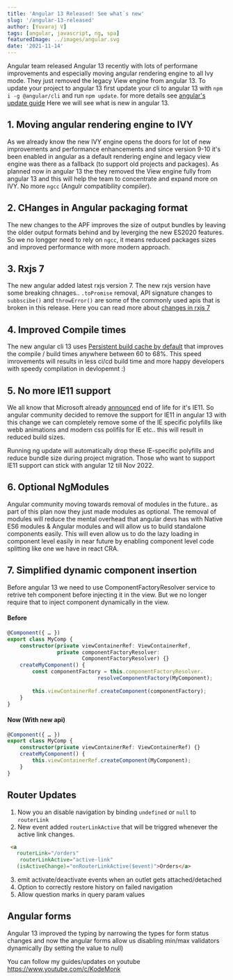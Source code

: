 ```yaml
---
title: 'Angular 13 Released! See what`s new'
slug: '/angular-13-released'
author: [Yuvaraj V]
tags: [angular, javascript, ng, spa]
featuredImage: ../images/angular.svg
date: '2021-11-14'
---
```



Angular team released Angular 13 recently with lots of performane improvements and especially moving angular rendering engine to all Ivy mode. They just removed the legacy View engine from angular 13. To update your project to angular 13 first update your cli to angular 13 with `npm i -g @angular/cli` and run `npm update`.
for more details see [angular's update guide](https://update.angular.io)
Here we will see what is new in angular 13.

## 1. Moving angular rendering engine to IVY
As we already know the new IVY engine opens the doors for lot of new improvements and performance enhancements and since version 9-10 it's been enabled in angular as a default rendering engine and legacy view engine was there as a fallback (to support old projects and packages).
As planned now in angular 13 the they removed the View engine fully from angular 13 and this will help the team to concentrate and expand more on IVY. No more `ngcc` (Angulr compatibility compiler).


## 2. CHanges in Angular packaging format
The new changes to the APF improves the size of output bundles by leaving the older output formats behind and by leverging the new ES2020 features. So we no longger need to rely on `ngcc`, it means reduced packages sizes and improved performance with more modern approach. 


## 3. Rxjs 7
The new angular added latest rxjs version 7.
The new rxjs version have some breaking chnages.. `.toPromise` removal, API signature changes to `subbscibe()` and `throwError()` are some of the commonly used apis that is broken in this release. 
Here you can read more about [changes in rxjs 7](https://rxjs.dev/6-to-7-change-summary)


## 4. Improved Compile times
The new angular cli 13 uses [Persistent build cache by default](https://github.com/angular/angular-cli/issues/21545) that improves the compile / build times anywhere between 60 to 68%. This speed imrovements will results in less ci/cd build time and more happy developers with speedy compilation in devlopemnt :)


## 5. No more IE11 support
We all know that Microsoft already [announced](https://blogs.windows.com/windowsexperience/2021/05/19/the-future-of-internet-explorer-on-windows-10-is-in-microsoft-edge/) end of life for it's IE11. So angular community decided to remove the support for IE11 in angular 13 with this change we can completely remove some of the IE specific polyfills like webb animations and modern css polifils for IE etc.. this will result in reduced build sizes.

Running ng update will automatically drop these IE-specific polyfills and reduce bundle size during project migration.
Those who want to support IE11 support can stick with angular 12 till Nov 2022.


## 6. Optional NgModules
Angular community moving towards removal of modules in the future.. as part of this plan now they just made modules as optional.
The removal of modules will reduce the mental overhead that angular devs has with Native ES6 modules & Angular modules and will allow us to build standalone components easily.
This will even allow us to do the lazy loading in component level easily in near future by enabling component level code splitting like one we have in react CRA.


## 7. Simplified dynamic component insertion
Before angular 13 we need to use ComponentFactoryResolver service to retrive teh component before injecting it in the view. But we no longer require that to inject component dynamically in the view.

#### Before
```ts
@Component({ … })
export class MyComp {
    constructor(private viewContainerRef: ViewContainerRef,
                private componentFactoryResolver: 
                        ComponentFactoryResolver) {}
    createMyComponent() {
        const componentFactory = this.componentFactoryResolver.
                             resolveComponentFactory(MyComponent);
    
        this.viewContainerRef.createComponent(componentFactory);
    }
}
```
#### Now (With new api)
```ts
@Component({ … })
export class MyComp {
    constructor(private viewContainerRef: ViewContainerRef) {}
    createMyComponent() {
        this.viewContainerRef.createComponent(MyComponent);
    }
}
```


## Router Updates
1. Now you an disable navigation  by binding `undefined` or `null` to `routerLink` 
2. New event added `routerLinkActive` that will be triggred whenever the active link changes.
   
```html
 <a 
   routerLink="/orders"
    routerLinkActive="active-link"
   (isActiveChange)="onRouterLinkActive($event)">Orders</a>
```
3. emit activate/deactivate events when an outlet gets attached/detached
4. Option to correctly restore history on failed navigation
5. Allow question marks in query param values

## Angular forms
Angular 13 improved the typing by narrowing the types for form status changes and now the angular forms allow us disabling min/max validators dynamically (by setting the value to null)


You can follow my guides/updates on youtube https://www.youtube.com/c/KodeMonk